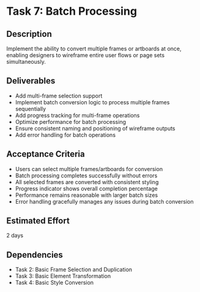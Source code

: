 # Task 7: Batch Processing

## Description
Implement the ability to convert multiple frames or artboards at once, enabling designers to wireframe entire user flows or page sets simultaneously.

## Deliverables
- Add multi-frame selection support
- Implement batch conversion logic to process multiple frames sequentially
- Add progress tracking for multi-frame operations
- Optimize performance for batch processing
- Ensure consistent naming and positioning of wireframe outputs
- Add error handling for batch operations

## Acceptance Criteria
- Users can select multiple frames/artboards for conversion
- Batch processing completes successfully without errors
- All selected frames are converted with consistent styling
- Progress indicator shows overall completion percentage
- Performance remains reasonable with larger batch sizes
- Error handling gracefully manages any issues during batch conversion

## Estimated Effort
2 days

## Dependencies
- Task 2: Basic Frame Selection and Duplication
- Task 3: Basic Element Transformation
- Task 4: Basic Style Conversion